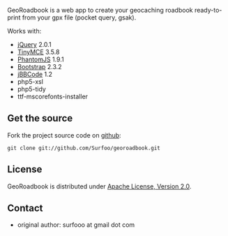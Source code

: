 GeoRoadbook is a web app to create your geocaching roadbook ready-to-print from your gpx file (pocket query, gsak).

Works with:
* [jQuery](http://jquery.com/) 2.0.1
* [TinyMCE](http://www.tinymce.com/) 3.5.8
* [PhantomJS](http://phantomjs.org/) 1.9.1
* [Bootstrap](http://twitter.github.io/bootstrap/) 2.3.2
* [jBBCode](http://jbbcode.com/) 1.2
* php5-xsl
* php5-tidy
* ttf-mscorefonts-installer

Get the source
--------------

Fork the project source code on [github](https://github.com/Surfoo/georoadbook/):

    git clone git://github.com/Surfoo/georoadbook.git

License
-------

GeoRoadbook is distributed under [Apache License, Version 2.0](http://www.apache.org/licenses/LICENSE-2.0).

Contact
-------

- original author: surfooo at gmail dot com
